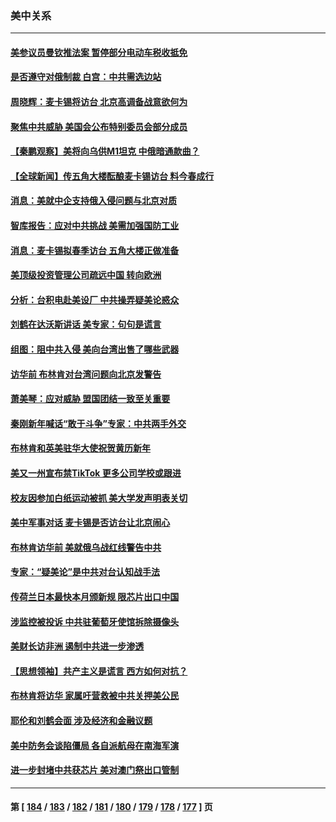 ### 美中关系
---
#### [美参议员曼钦推法案 暂停部分电动车税收抵免](../../pages/nf1412576/n13915586.md) 
#### [是否遵守对俄制裁 白宫：中共需选边站](../../pages/nf1412576/n13915584.md) 
#### [周晓辉：麦卡锡将访台 北京高调备战意欲何为](../../pages/nf1412576/n13915507.md) 
#### [聚焦中共威胁 美国会公布特别委员会部分成员](../../pages/nf1412576/n13914942.md) 
#### [【秦鹏观察】美将向乌供M1坦克 中俄暗通款曲？](../../pages/nf1412576/n13914899.md) 
#### [【全球新闻】传五角大楼酝酿麦卡锡访台 料今春成行](../../pages/nf1412576/n13914645.md) 
#### [消息：美就中企支持俄入侵问题与北京对质](../../pages/nf1412576/n13914582.md) 
#### [智库报告：应对中共挑战 美需加强国防工业](../../pages/nf1412576/n13914425.md) 
#### [消息：麦卡锡拟春季访台 五角大楼正做准备](../../pages/nf1412576/n13914316.md) 
#### [美顶级投资管理公司疏远中国 转向欧洲](../../pages/nf1412576/n13914279.md) 
#### [分析：台积电赴美设厂 中共操弄疑美论惑众](../../pages/nf1412576/n13913974.md) 
#### [刘鹤在达沃斯讲话 美专家：句句是谎言](../../pages/nf1412576/n13912788.md) 
#### [组图：阻中共入侵 美向台湾出售了哪些武器](../../pages/nf1412576/n13904268.md) 
#### [访华前 布林肯对台湾问题向北京发警告](../../pages/nf1412576/n13912607.md) 
#### [萧美琴：应对威胁 盟国团结一致至关重要](../../pages/nf1412576/n13912372.md) 
#### [秦刚新年喊话“敢于斗争”专家：中共两手外交](../../pages/nf1412576/n13911995.md) 
#### [布林肯和英美驻华大使祝贺黄历新年](../../pages/nf1412576/n13912047.md) 
#### [美又一州宣布禁TikTok 更多公司学校或跟进](../../pages/nf1412576/n13911993.md) 
#### [校友因参加白纸运动被抓 美大学发声明表关切](../../pages/nf1412576/n13912005.md) 
#### [美中军事对话 麦卡锡是否访台让北京闹心](../../pages/nf1412576/n13912004.md) 
#### [布林肯访华前 美就俄乌战红线警告中共](../../pages/nf1412576/n13911991.md) 
#### [专家：“疑美论”是中共对台认知战手法](../../pages/nf1412576/n13910776.md) 
#### [传荷兰日本最快本月颁新规 限芯片出口中国](../../pages/nf1412576/n13911200.md) 
#### [涉监控被投诉 中共驻葡萄牙使馆拆除摄像头](../../pages/nf1412576/n13911198.md) 
#### [美财长访非洲 遏制中共进一步渗透](../../pages/nf1412576/n13911106.md) 
#### [【思想领袖】共产主义是谎言 西方如何对抗？](../../pages/nf1412576/n13879158.md) 
#### [布林肯将访华 家属吁营救被中共关押美公民](../../pages/nf1412576/n13910252.md) 
#### [耶伦和刘鹤会面 涉及经济和金融议题](../../pages/nf1412576/n13910139.md) 
#### [美中防务会谈陷僵局 各自派航母在南海军演](../../pages/nf1412576/n13909604.md) 
#### [进一步封堵中共获芯片 美对澳门祭出口管制](../../pages/nf1412576/n13909529.md) 

---
#### 第 [ [184](./184.md) / [183](./183.md) / [182](./182.md) / [181](./181.md) / [180](./180.md) / [179](./179.md) / [178](./178.md) / [177](./177.md) ] 页
